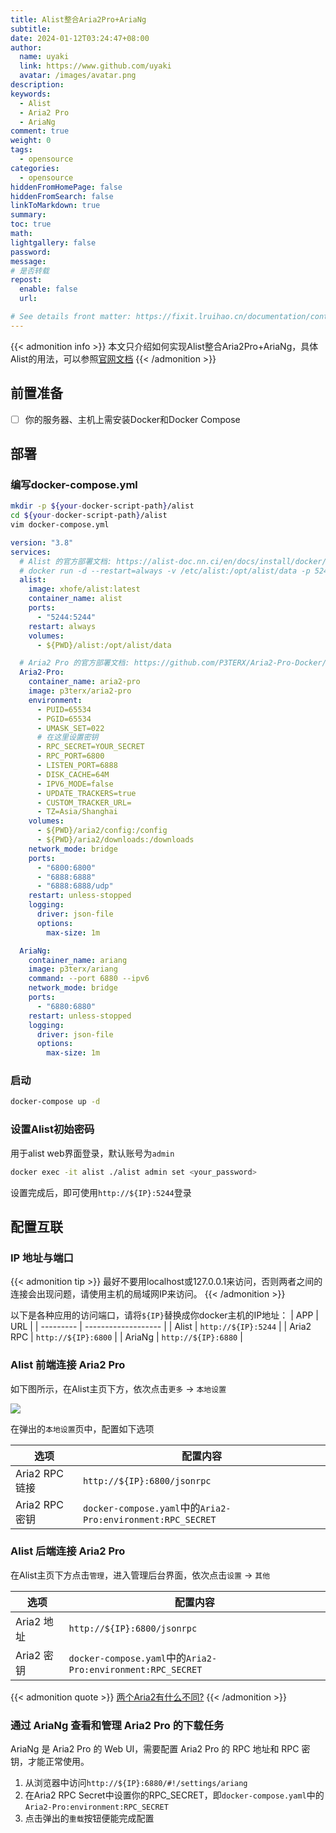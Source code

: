 ```yaml
---
title: Alist整合Aria2Pro+AriaNg
subtitle:
date: 2024-01-12T03:24:47+08:00
author:
  name: uyaki
  link: https://www.github.com/uyaki
  avatar: /images/avatar.png
description:
keywords:
  - Alist
  - Aria2 Pro
  - AriaNg
comment: true
weight: 0
tags:
  - opensource
categories:
  - opensource
hiddenFromHomePage: false
hiddenFromSearch: false
linkToMarkdown: true
summary:
toc: true
math:
lightgallery: false
password:
message:
# 是否转载
repost:
  enable: false
  url:

# See details front matter: https://fixit.lruihao.cn/documentation/content-management/introduction/#front-matter
---
```


<!--more-->

{{< admonition info >}}
本文只介绍如何实现Alist整合Aria2Pro+AriaNg，具体Alist的用法，可以参照[官网文档](https://alist.nn.ci/zh/)
{{< /admonition >}}

## 前置准备

- [ ] 你的服务器、主机上需安装Docker和Docker Compose

## 部署

### 编写docker-compose.yml

```bash
mkdir -p ${your-docker-script-path}/alist
cd ${your-docker-script-path}/alist
vim docker-compose.yml
```

```yaml
version: "3.8"
services:
  # Alist 的官方部署文档: https://alist-doc.nn.ci/en/docs/install/docker/
  # docker run -d --restart=always -v /etc/alist:/opt/alist/data -p 5244:5244 --name="alist" xhofe/alist:latest
  alist:
    image: xhofe/alist:latest
    container_name: alist
    ports:
      - "5244:5244"
    restart: always
    volumes:
      - ${PWD}/alist:/opt/alist/data

  # Aria2 Pro 的官方部署文档: https://github.com/P3TERX/Aria2-Pro-Docker/blob/master/docker-compose.yml
  Aria2-Pro:
    container_name: aria2-pro
    image: p3terx/aria2-pro
    environment:
      - PUID=65534
      - PGID=65534
      - UMASK_SET=022
      # 在这里设置密钥
      - RPC_SECRET=YOUR_SECRET
      - RPC_PORT=6800
      - LISTEN_PORT=6888
      - DISK_CACHE=64M
      - IPV6_MODE=false
      - UPDATE_TRACKERS=true
      - CUSTOM_TRACKER_URL=
      - TZ=Asia/Shanghai
    volumes:
      - ${PWD}/aria2/config:/config
      - ${PWD}/aria2/downloads:/downloads
    network_mode: bridge
    ports:
      - "6800:6800"
      - "6888:6888"
      - "6888:6888/udp"
    restart: unless-stopped
    logging:
      driver: json-file
      options:
        max-size: 1m

  AriaNg:
    container_name: ariang
    image: p3terx/ariang
    command: --port 6880 --ipv6
    network_mode: bridge
    ports:
      - "6880:6880"
    restart: unless-stopped
    logging:
      driver: json-file
      options:
        max-size: 1m
```

### 启动

```bash
docker-compose up -d
```

### 设置Alist初始密码

用于alist web界面登录，默认账号为`admin`

```bash
docker exec -it alist ./alist admin set <your_password>
```

设置完成后，即可使用`http://${IP}:5244`登录

## 配置互联

### IP 地址与端口

{{< admonition tip >}}
最好不要用localhost或127.0.0.1来访问，否则两者之间的连接会出现问题，请使用主机的局域网IP来访问。
{{< /admonition >}}

以下是各种应用的访问端口，请将`${IP}`替换成你docker主机的IP地址：
| APP       | URL                 |
| --------- | ------------------- |
| Alist     | `http://${IP}:5244` |
| Aria2 RPC | `http://${IP}:6800` |
| AriaNg    | `http://${IP}:6880` |

### Alist 前端连接 Aria2 Pro

如下图所示，在Alist主页下方，依次点击`更多` -> `本地设置`

![](https://cdn.jsdelivr.net/gh/uyaki/pic-cloud/img/202401120448390.png)

在弹出的`本地设置`页中，配置如下选项

| 选项           | 配置内容                                       |
| -------------- | ---------------------------------------------- |
| Aria2 RPC 链接 | `http://${IP}:6800/jsonrpc`                    |
| Aria2 RPC 密钥 | `docker-compose.yaml`中的`Aria2-Pro:environment:RPC_SECRET` |

### Alist 后端连接 Aria2 Pro

在Alist主页下方点击`管理`，进入管理后台界面，依次点击`设置` -> `其他`

| 选项       | 配置内容                                       |
| ---------- | ---------------------------------------------- |
| Aria2 地址 | `http://${IP}:6800/jsonrpc`                    |
| Aria2 密钥 | `docker-compose.yaml`中的`Aria2-Pro:environment:RPC_SECRET` |

{{< admonition quote >}}
[两个Aria2有什么不同?](https://alist.nn.ci/zh/faq/why.html#%E4%B8%A4%E4%B8%AAaria2%E6%9C%89%E4%BB%80%E4%B9%88%E4%B8%8D%E5%90%8C)
{{< /admonition >}}

### 通过 AriaNg 查看和管理 Aria2 Pro 的下载任务

AriaNg 是 Aria2 Pro 的 Web UI，需要配置 Aria2 Pro 的 RPC 地址和 RPC 密钥，才能正常使用。

1. 从浏览器中访问`http://${IP}:6880/#!/settings/ariang`
2. 在Aria2 RPC Secret中设置你的RPC_SECRET，即`docker-compose.yaml`中的`Aria2-Pro:environment:RPC_SECRET`
3. 点击弹出的`重载`按钮便能完成配置

